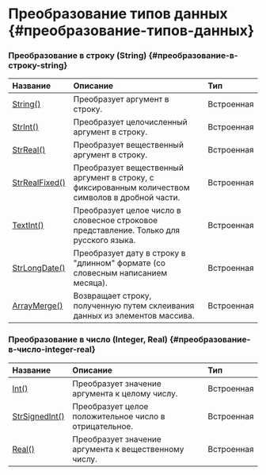 # Преобразование типов данных {#преобразование-типов-данных}

### Преобразование в строку \(String\) {#преобразование-в-строку-string}

| Название | Описание | Тип |
| :--- | :--- | :--- |
| [String\(\)](/Code/Functions/ConversionOfDataTypes/String.md) | Преобразует аргумент в строку. | Встроенная |
| [StrInt\(\)](/Code/Functions/ConversionOfDataTypes/StrInt.md) | Преобразует целочисленный аргумент в строку. | Встроенная |
| [StrReal\(\)](/Code/Functions/ConversionOfDataTypes/StrReal.md) | Преобразует вещественный аргумент в строку. | Встроенная |
| [StrRealFixed\(\)](/Code/Functions/ConversionOfDataTypes/StrRealFixed.md) | Преобразует вещественный аргумент в строку, с фиксированным количеством символов в дробной части. | Встроенная |
| [TextInt\(\)](/Code/Functions/ConversionOfDataTypes/TextInt.md) | Преобразует целое число в словесное строковое представление. Только для русского языка. | Встроенная |
| [StrLongDate\(\)](/Code/Functions/ConversionOfDataTypes/StrLongDate.md) | Преобразует дату в строку в "длинном" формате \(со словесным написанием месяца\). | Встроенная |
| [ArrayMerge\(\)](/Code/Functions/ConversionOfDataTypes/ArrayMerge.md) | Возвращает строку, полученную путем склеивания данных из элементов массива. | Встроенная |

### Преобразование в число \(Integer, Real\) {#преобразование-в-число-integer-real}

| Название | Описание | Тип |
| :--- | :--- | :--- |
| [Int\(\)](/Code/Functions/ConversionOfDataTypes/StrInt.md) | Преобразует значение аргумента к целому числу. | Встроенная |
| [StrSignedInt\(\)](/Code/Functions/ConversionOfDataTypes/StrSignedInt.md) | Преобразует целое положительное число в отрицательное. | Встроенная |
| [Real\(\)](/Code/Functions/ConversionOfDataTypes/Real.md) | Преобразует значение аргумента к вещественному числу. | Встроенная |



